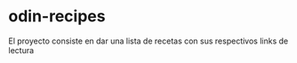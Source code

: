 # odin-recipes

El proyecto consiste en dar una lista de recetas con sus respectivos links de lectura

